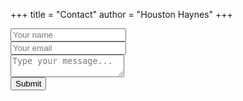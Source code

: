 +++
title = "Contact"
author = "Houston Haynes"
+++ 

<div id="container" class="ld-over">
  <div id="output"></div> 
      <form id="submitMessage" method="post" style="visibility:visible;"> 
        <div class="form-group"> 
          <input type="text" id="name" class="form-control" placeholder="Your name" required>
        </div>
        <div class="form-group">
          <input type="email" id="email" class="form-control" placeholder="Your email" required>
        </div>
        <div class="form-group">
          <textarea id="message" class="form-control" placeholder="Type your message..." required></textarea>
        </div>
        <input class="button-primary" type="submit" value="Submit">
      </form>
</div>
<div>
  <img id="AzureFunctionHeartbeat" class="ld ld-heartbeat" src="/img/Function Apps.svg" height="50" width="50" style="vertical-align:middle;visibility:hidden;"/>
</div>